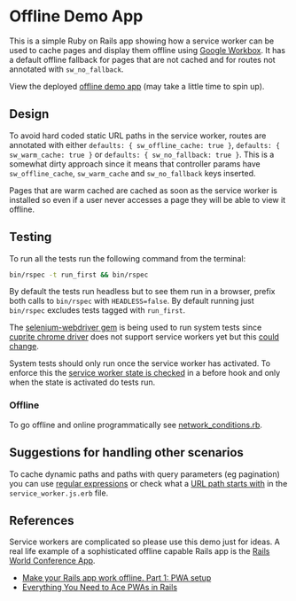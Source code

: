 # Offline Demo App

This is a simple Ruby on Rails app showing how a service worker can be used to cache pages and display them offline using [Google Workbox](https://developer.chrome.com/docs/workbox). It has a default offline fallback for pages that are not cached and for routes not annotated with `sw_no_fallback`.

View the deployed [offline demo app](https://offline-demo-app.onrender.com/) (may take a little time to spin up).

## Design

To avoid hard coded static URL paths in the service worker, routes are annotated with either `defaults: { sw_offline_cache: true }`, `defaults: { sw_warm_cache: true }` or `defaults: { sw_no_fallback: true }`. This is a somewhat dirty approach since it means that controller params have `sw_offline_cache`, `sw_warm_cache` and `sw_no_fallback` keys inserted.

Pages that are warm cached are cached as soon as the service worker is installed so even if a user never accesses a page they will be able to view it offline.

## Testing

To run all the tests run the following command from the terminal:
```sh
bin/rspec -t run_first && bin/rspec
```

By default the tests run headless but to see them run in a browser, prefix both calls to `bin/rspec` with `HEADLESS=false`. By default running just `bin/rspec` excludes tests tagged with `run_first`.

The [selenium-webdriver gem](https://github.com/SeleniumHQ/selenium/tree/trunk/rb#selenium-webdriver) is being used to run system tests since [cuprite chrome driver](https://github.com/rubycdp/cuprite) does not support service workers yet but this [could change](https://github.com/rubycdp/ferrum/pull/391).

System tests should only run once the service worker has activated. To enforce this the [service worker state is checked](https://github.com/jpawlyn/offline-demo-app/blob/main/spec/support/selenium_setup.rb) in a before hook and only when the state is activated do tests run.

### Offline

To go offline and online programmatically see [network_conditions.rb](https://github.com/jpawlyn/offline-demo-app/blob/main/spec/support/network_conditions.rb).

## Suggestions for handling other scenarios

To cache dynamic paths and paths with query parameters (eg pagination) you can use [regular expressions](https://developer.chrome.com/docs/workbox/modules/workbox-routing#how_to_register_a_regular_expression_route) or check what a [URL path starts with](https://developer.chrome.com/docs/workbox/modules/workbox-strategies#network_first_network_falling_back_to_cache) in the `service_worker.js.erb` file.


## References

Service workers are complicated so please use this demo just for ideas. A real life example of a sophisticated offline capable Rails app is the [Rails World Conference App](https://github.com/TelosLabs/rails-world).

* [Make your Rails app work offline. Part 1: PWA setup](https://alicia-paz.medium.com/make-your-rails-app-work-offline-part-1-pwa-setup-3abff8666194)
* [Everything You Need to Ace PWAs in Rails](https://blog.codeminer42.com/everything-you-need-to-ace-pwas/)
